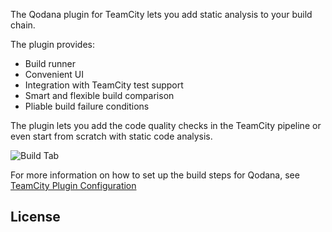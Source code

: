 [//]: # (title: Qodana TeamCity Plugin)

The Qodana plugin for TeamCity lets you add static analysis to your build chain.

The plugin provides:
* Build runner
* Convenient UI
* Integration with TeamCity test support
* Smart and flexible build comparison
* Pliable build failure conditions

The plugin lets you add the code quality checks in the TeamCity pipeline or even start from scratch with static code analysis.

![Build Tab](tab.png)


For more information on how to set up the build steps for Qodana, see [TeamCity Plugin Configuration](teamcity-plugin-configuration.md)

## License

<include src="lib_qd.xml" include-id="license-info">
<var name="product" value="Qodana TeamCity Plugin"/>
</include>